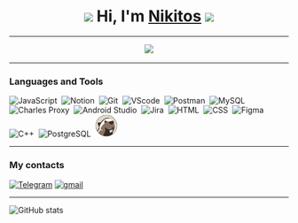 <h1 align="center">
  <img src="https://i.gifer.com/1Pw9.gif" height="32"/>
  Hi, I'm <a href="https://github.com/Nadoedatel/" target="_blank">Nikitos</a>
  <img src="https://64.media.tumblr.com/74cc9b72284961192d126d5254d27bbf/tumblr_mpz1dj3rkJ1rnqolfo1_500.gif" height="32"/>
</h1>

---

<p align="center">
  <img src="https://cs9.pikabu.ru/post_img/2016/11/26/9/1480175950177720134.gif">
</p>

---

### Languages and Tools

<div>
  <img src="https://upload.wikimedia.org/wikipedia/commons/thumb/6/6a/JavaScript-logo.png/600px-JavaScript-logo.png" title="JavaScript" alt="JavaScript" width="40" height="40"/>&nbsp;
  <img src="https://img.icons8.com/?size=100&id=F6H2fsqXKBwH&format=png&color=000000" title="Notion" alt="Notion" width="40" height="40"/>&nbsp;
  <img src="https://img.icons8.com/?size=100&id=20906&format=png&color=000000" title="Git" alt="Git" width="40" height="40"/>&nbsp;
  <img src="https://img.icons8.com/?size=100&id=9OGIyU8hrxW5&format=png&color=000000" title="VScode" alt="VScode" width="40" height="40"/>&nbsp;
  <img src="https://www.svgrepo.com/show/354202/postman-icon.svg" title="Postman" alt="Postman" width="40" height="40"/>&nbsp;
  <img src="https://cdn.jsdelivr.net/gh/devicons/devicon/icons/mysql/mysql-original.svg" title="MySQL" alt="MySQL" width="40" height="40"/>&nbsp;
  <img src="https://cdn.icon-icons.com/icons2/3053/PNG/512/charles_proxy_macos_bigsur_icon_190302.png" title="Charles Proxy"  alt="Charles Proxy" width="40" height="40"/>&nbsp;
  <img src="https://raw.githubusercontent.com/marwin1991/profile-technology-icons/refs/heads/main/icons/android_studio.png" title="Android Studio" alt="Android Studio" width="40" height="40"/>&nbsp;
  <img src="https://raw.githubusercontent.com/marwin1991/profile-technology-icons/refs/heads/main/icons/jira.png" title="Jira" alt="Jira" width="40" height="40"/>&nbsp;
  <img src="https://raw.githubusercontent.com/marwin1991/profile-technology-icons/refs/heads/main/icons/html.png" title="HTML" alt="HTML" width="40" height="40"/>&nbsp;
  <img src="https://raw.githubusercontent.com/marwin1991/profile-technology-icons/refs/heads/main/icons/css.png" title="CSS" alt="CSS" width="40" height="40"/>&nbsp;
  <img src="https://raw.githubusercontent.com/marwin1991/profile-technology-icons/refs/heads/main/icons/figma.png" title="Figma" alt="Figma" width="40" height="40"/>&nbsp;
  <img src="https://raw.githubusercontent.com/marwin1991/profile-technology-icons/refs/heads/main/icons/c++.png" title="C++" alt="C++" width="40" height="40"/>&nbsp;
  <img src="https://raw.githubusercontent.com/marwin1991/profile-technology-icons/refs/heads/main/icons/postgresql.png" title="PostgreSQL" alt="PostgreSQL" width="40" height="40"/>&nbsp;
  <img src="https://raw.githubusercontent.com/devicons/devicon/6910f0503efdd315c8f9b858234310c06e04d9c0/icons/dbeaver/dbeaver-original.svg" title="dbeaver" alt="dbeaver" width="40" height="40"/>&nbsp;
</div>

---

### My contacts

<div>
  <!-- <a href= "https://www.linkedin.com//"><img src="https://img.icons8.com/?size=512&id=13930&format=png" width="40" height="40" alt="linkedin"/></a> -->
  <a href= "https://t.me/nnnadoe"><img src="https://cdn-icons-png.flaticon.com/512/2111/2111646.png" width="40" height="40" alt="Telegram"/></a>
  <a href= "nikitavorntsov@gmail.com"><img src="https://img.icons8.com/?size=100&id=P7UIlhbpWzZm&format=png&color=000000" width="40" height="40" alt="gmail"/></a>
</div>

---
<div>
  <img src="https://github-readme-stats.vercel.app/api?username=anuraghazra&show_icons=true&theme=tokyonight" alt="GitHub stats" />
</div>
